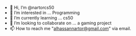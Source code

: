 - 👋 Hi, I’m @nartorcs50
- 👀 I’m interested in ... Programming
- 🌱 I’m currently learning ... cs50
- 💞️ I’m looking to collaborate on ... a gaming project
- 📫 How to reach me "alhassannartor@gmail.com" via email.

<!---
nartorcs50/nartorcs50 is a ✨ special ✨ repository because its `README.md` (this file) appears on your GitHub profile.
You can click the Preview link to take a look at your changes.
--->
